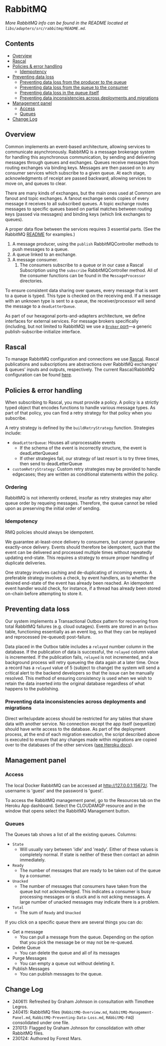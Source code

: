 # RabbitMQ

_More RabbitMQ info can be found in the README located at `libs/adapters/src/rabbitmq/README.md`._

## Contents

- [Overview](#overview)
- [Rascal](#rascal)
- [Policies & error handling](#policies--error-handling)
  * [Idempotency](#idempotency)
- [Preventing data loss](#preventing-data-loss)
  * [Preventing data loss from the producer to the queue](#preventing-data-loss-from-the-producer-to-the-queue)
  * [Preventing data loss from the queue to the consumer](#preventing-data-loss-from-the-queue-to-the-consumer)
  * [Preventing data loss in the queue itself](#preventing-data-loss-in-the-queue-itself)
  * [Preventing data inconsistencies across deployments and migrations](#preventing-data-inconsistencies-across-deployments-and-migrations)
- [Management panel](#management-panel)
  * [Access](#access)
  * [Queues](#queues)
- [Change Log](#change-log)

## Overview

Common implements an event-based architecture, allowing services to communicate asynchronously. RabbitMQ is a message brokerage system for handling this asynchronous communication, by sending and delivering messages through queues and exchanges. Queues receive messages from routing exchanges via binding keys. Messages are then passed on to any consumer services which subscribe to a given queue. At each stage, acknowledgments of receipt are passed backward, allowing services to move on, and queues to clear.

There are many kinds of exchanges, but the main ones used at Common are fanout and topic exchanges. A fanout exchange sends copies of every message it receives to all subscribed queues. A topic exchange routes messages to specific queues based on partial matches between routing keys (passed via messages) and binding keys (which link exchanges to queues).

A proper data flow between the services requires 3 essential parts. (See the RabbitMQ [README](../libs/adapters/src/rabbitmq/README.md) for examples.)

1. A message producer, using the `publish` RabbitMQController methods to push messages to a queue.
2. A queue linked to an exchange.
3. A message consumer.
    1. The consumers subscribe to a queue or in our case a Rascal Subscription using the `subscribe` RabbitMQController method. All of the consumer functions can be found in the `MessageProcessor` directories.

To ensure consistent data sharing over queues, every message that is sent to a queue is typed. This type is checked on the receiving end. If a message with an unknown type is sent to a queue, the receiver/processor will send the message to a `deadLetterQueue`.

As part of our hexagonal ports-and-adapters architecture, we define interfaces for external services. For message brokers specifically (including, but not limited to RabbitMQ) we use a [`Broker` port](../libs/core/src/ports/interfaces.ts)—a generic publish-subscribe-initialize interface.

## Rascal

To manage RabbitMQ configuration and connections we use [Rascal](https://www.npmjs.com/package/rascal). Rascal publications and subscriptions are abstractions over RabbitMQ exchanges' & queues' inputs and outputs, respectively. The current Rascal/RabbitMQ configuration can be found [here](../libs/adapters/src/rabbitmq/rabbitMQConfig.ts).

## Policies & error handling

When subscribing to Rascal, you must provide a policy. A policy is a strictly typed object that encodes functions to handle various message types. As part of that policy, you can find a retry strategy for that policy when you subscribe.

A retry strategy is defined by the `buildRetryStrategy` function. Strategies include:

- `deadLetterQueue`: Houses all unprocessable events
  - If the schema of the event is incorrectly structure, the event is deadLetterQueued
  - If other strategies fail, our strategy of last resort is to try three times, then send to deadLetterQueue
- `customRetryStrategy`: Custom retry strategies may be provided to handle edgecases; they are written as conditional statements within the policy.

### Ordering

RabbitMQ is not inherently ordered, insofar as retry strategies may alter queue order by requeing messages. Therefore, the queue cannot be relied upon as preserving the initial order of sending.

### Idempotency

RMQ policies should always be idempotent.

We guarantee at-least-once delivery to consumers, but cannot guarantee exactly-once delivery. Events should therefore be idempotent, such that the event can be delivered and processed multiple times without repeatedly updating end-state. This requires a strategy to ensure proper handling of duplicate deliveries.

One strategy involves caching and de-duplicating of incoming events. A preferable strategy involves a check, by event handlers, as to whether the desired end-state of the event has already been reached. An idempotent event handler would check, for instance, if a thread has already been stored on-chain before attempting to store it.

## Preventing data loss

Our system implements a Transactional Outbox pattern for recovering from total RabbitMQ failures (e.g. cloud outages). Events are stored in an `Outbox` table, functioning essentially as an event log, so that they can be replayed and reprocessed (re-queued) post-failure.

Data placed in the Outbox table includes a `relayed` number column in the database. If the publication of data is successful, the `relayed` column value is incremented. If the publication fails, `relayed` is not incremented, and a background process will retry queueing the data again at a later time. Once a record has a `relayed` value of 5 (subject to change) the system will send a critical alert to the backend developers so that the issue can be manually resolved. This method of ensuring consistency is used when we wish to retain the data inserted into the original database regardless of what happens to the publishing.

### Preventing data inconsistencies across deployments and migrations

Direct write/update access should be restricted for any tables that share data with another service. No connection except the app itself (sequelize) should have write access to the database. As part of the deployment process, at the end of each migration execution, the script described above is executed to ensure that any changes made within migrations are copied over to the databases of the other services ([see Heroku docs](https://devcenter.heroku.com/articles/release-phase#specifying-release-phase-tasks)).

## Management panel

### Access

The local Docker RabbitMQ can be accessed at <http://127.0.0.1:15672/>. The username is 'guest' and the password is 'guest'.

To access the RabbitMQ management panel, go to the Resources tab on the Heroku App dashboard. Select the CLOUDAMQP resource and in the window that opens select the RabbitMQ Management button.

### Queues

The Queues tab shows a list of all the existing queues. Columns:

- `State`
  - Will usually vary between 'idle' and 'ready'. Either of these values is completely normal. If state is neither of these then contact an admin immediately.
- `Ready`
  - The number of messages that are ready to be taken out of the queue by a consumer.
- `Unacked`
  - The number of messages that consumers have taken from the queue but not acknowledged. This indicates a consumer is busy processing messages or is stuck and is not acking messages. A large number of unacked messages may indicate there is a problem.
- `Total`
  - The sum of `Ready` and `Unacked`

If you click on a specific queue there are several things you can do:

- Get a message
  - You can pull a message from the queue. Depending on the option that you pick the message be or may not be re-queued.
- Delete Queue
  - You can delete the queue and all of its messages
- Purge Messages
  - You can empty a queue out without deleting it.
- Publish Messages
  - You can publish messages to the queue.

## Change Log

- 240611: Refreshed by Graham Johnson in consultation with Timothee Legros.
- 240415: RabbitMQ files (`RAbbitMQ-Overview.md`, `RabbitMQ-Management-Panel.md`, `RabbitMQ-Preventing-Data-Loss.md`, `RAbbitMQ-FAQ`) consolidated under one file.
- 231013: Flagged by Graham Johnson for consolidation with other RabbitMQ files.
- 230124: Authored by Forest Mars.
